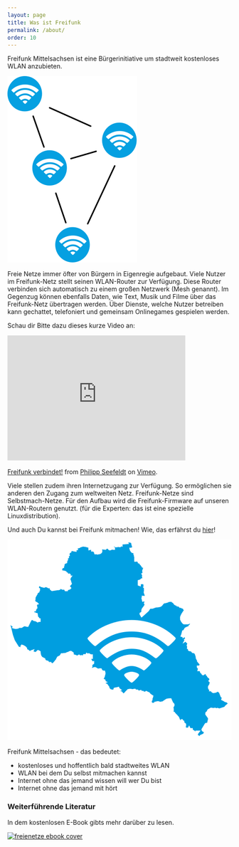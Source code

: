 ```yaml
---
layout: page
title: Was ist Freifunk
permalink: /about/
order: 10
---
```


Freifunk Mittelsachsen ist eine Bürgerinitiative um stadtweit kostenloses WLAN anzubieten.

<img src="/img/mesh-net-symbol.svg" class="pull-right" alt="Mesh Net">

Freie Netze immer öfter von Bürgern in Eigenregie aufgebaut. Viele Nutzer im Freifunk-Netz stellt seinen WLAN-Router zur Verfügung. Diese Router verbinden sich automatisch zu einem großen Netzwerk (Mesh genannt).
Im Gegenzug können ebenfalls Daten, wie Text, Musik und Filme über das Freifunk-Netz übertragen werden. Über Dienste,
welche Nutzer betreiben kann gechattet, telefoniert und gemeinsam Onlinegames gespielen werden.

Schau dir Bitte dazu dieses kurze Video an:

<iframe width="400" height="281" src="https://www.youtube.com/embed/2Z12OjnPADA" frameborder="0" allowfullscreen></iframe>
<p>
  <a href="https://vimeo.com/64814620">Freifunk verbindet!</a> from
  <a href="https://vimeo.com/kosmonautensofa">Philipp Seefeldt</a> on
  <a href="https://vimeo.com">Vimeo</a>.
</p>

Viele stellen zudem ihren Internetzugang zur Verfügung. So ermöglichen sie anderen den Zugang zum weltweiten Netz. Freifunk-Netze sind Selbstmach-Netze. Für den Aufbau wird die Freifunk-Firmware auf unseren WLAN-Routern genutzt.
(für die Experten: das ist eine spezielle Linuxdistribution).

Und auch Du kannst bei Freifunk mitmachen! Wie, das erfährst du [hier](/mitmachen)!

<img src="/img/ffms-wifi.svg" class="pull-right" alt="Freifunk Mittelsachsen Wifi">

Freifunk Mittelsachsen - das bedeutet:

-   kostenloses und hoffentlich bald stadtweites WLAN
-   WLAN bei dem Du selbst mitmachen kannst
-   Internet ohne das jemand wissen will wer Du bist
-   Internet ohne das jemand mit hört

### Weiterführende Literatur
In dem kostenlosen E-Book gibts mehr darüber zu lesen.

<a href="http://www.mabb.de/files/content/document/Publikationen/Freifunk-Broschuere/freifunk_publikation_webversion_2.Auflage.pdf.pdf" title="Feie Netze E-Book PDF">
  <img alt="freienetze ebook cover" src="{{ "/assets/freienetze-ebook-cover.jpg" | prepend: site.baseurl }}">
</a>
